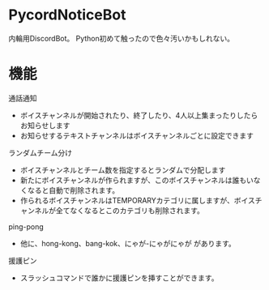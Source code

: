 # PycordNoticeBot
内輪用DiscordBot。
Python初めて触ったので色々汚いかもしれない。

# 機能
通話通知
* ボイスチャンネルが開始されたり、終了したり、4人以上集まったりしたらお知らせします
* お知らせするテキストチャンネルはボイスチャンネルごとに設定できます

ランダムチーム分け
* ボイスチャンネルとチーム数を指定するとランダムで分配します
* 新たにボイスチャンネルが作られますが、このボイスチャンネルは誰もいなくなると自動で削除されます。
* 作られるボイスチャンネルはTEMPORARYカテゴリに属しますが、ボイスチャンネルが全てなくなるとこのカテゴリも削除されます。

ping-pong
* 他に、hong-kong、bang-kok、にゃが-にゃがにゃが があります。

援護ピン
* スラッシュコマンドで誰かに援護ピンを挿すことができます。